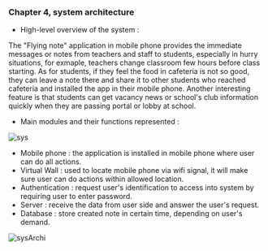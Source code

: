 ### Chapter 4, system architecture

* High-level overview of the system :

 The "Flying note" application in mobile phone provides the immediate messages or notes from teachers and staff to students, especially in hurry situations, for exmaple, teachers change classroom few hours before class starting. As for students, if they feel the food in cafeteria is not so good, they can leave a note there and share it to other students who reached cafeteria and installed the app in their mobile phone. Another interesting feature is that students can get vacancy news or school's club information quickly when they are passing portal or lobby at school. 

* Main modules and their functions represented :

<img src="http://users.metropolia.fi/~dieun/Sys.jpg" alt="sys"/>

- Mobile phone : the application is installed in mobile phone where user can do all actions.
- Virtual Wall : used to locate mobile phone via wifi signal, it will make sure user can do actions within allowed location.
- Authentication : request user's identification to access into system by requiring user to enter password.
- Server : receive the data from user side and answer the user's request.
- Database : store created note in certain time, depending on user's demand.

<img src="http://users.metropolia.fi/~dieun/sa.jpg" alt="sysArchi"/>



